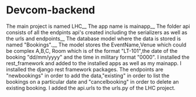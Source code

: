 # Devcom-backend
The main project is named LHC__
The app name is mainapp__
The folder api consists of all the endpints api's created including the serializers as well as the urls and endpoints__
The database model where the data is stored is named "Bookings".__
The model stores the EventName,Venue which could be complex A,B,C, Room which is of the format "LT-101",the date of the booking "dd/mm/yyyy" and the time in military format "0000".
I installed the rest_framework and added to the installed apps as well as my mainapp.
I installed the django rest framework packages.
The endpoints are "newbookings" in order to add the data,"existing" in order to list the bookings on a particular date and "cancelbooking" in order to delete an existing booking.
I added the api.urls to the urls.py of the LHC project.
